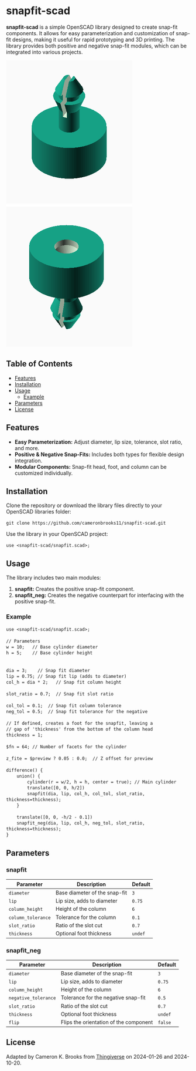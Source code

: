 # snapfit-scad

**snapfit-scad** is a simple OpenSCAD library designed to create snap-fit components. It allows for easy parameterization and customization of snap-fit designs, making it useful for rapid prototyping and 3D printing. The library provides both positive and negative snap-fit modules, which can be integrated into various projects.

![Example Snapfit - Top Diagonal View](assets/scs_example_topdiag.png)
![Example Snapfit - Bottom Diagonal View](assets/scs_example_bottdiag.png)

## Table of Contents
- [Features](#features)
- [Installation](#installation)
- [Usage](#usage)
  - [Example](#example)
- [Parameters](#parameters)
- [License](#license)

## Features
- **Easy Parameterization:** Adjust diameter, lip size, tolerance, slot ratio, and more.
- **Positive & Negative Snap-Fits:** Includes both types for flexible design integration.
- **Modular Components:** Snap-fit head, foot, and column can be customized individually.

## Installation

Clone the repository or download the library files directly to your OpenSCAD libraries folder:
```
git clone https://github.com/cameronbrooks11/snapfit-scad.git
```

Use the library in your OpenSCAD project:
```
use <snapfit-scad/snapfit.scad>;
```

## Usage

The library includes two main modules:
1. **snapfit:** Creates the positive snap-fit component.
2. **snapfit_neg:** Creates the negative counterpart for interfacing with the positive snap-fit.

### Example

```
use <snapfit-scad/snapfit.scad>;

// Parameters
w = 10;   // Base cylinder diameter
h = 5;    // Base cylinder height


dia = 3;	// Snap fit diameter
lip = 0.75;	// Snap fit lip (adds to diameter)
col_h = dia * 2;   // Snap fit column height

slot_ratio = 0.7;  // Snap fit slot ratio

col_tol = 0.1;  // Snap fit column tolerance
neg_tol = 0.5;  // Snap fit tolerance for the negative

// If defined, creates a foot for the snapfit, leaving a  
// gap of 'thickness' from the bottom of the column head
thickness = 1; 

$fn = 64; // Number of facets for the cylinder

z_fite = $preview ? 0.05 : 0.0;  // Z offset for preview

difference() {
    union() {
        cylinder(r = w/2, h = h, center = true); // Main cylinder
        translate([0, 0, h/2])
        snapfit(dia, lip, col_h, col_tol, slot_ratio, thickness=thickness);
    }

    translate([0, 0, -h/2 - 0.1]) 
    snapfit_neg(dia, lip, col_h, neg_tol, slot_ratio, thickness=thickness);
}
```

## Parameters

### snapfit
| Parameter          | Description                              | Default |
|--------------------|------------------------------------------|---------|
| `diameter`         | Base diameter of the snap-fit            | `3`     |
| `lip`              | Lip size, adds to diameter               | `0.75`  |
| `column_height`    | Height of the column                     | `6`     |
| `column_tolerance` | Tolerance for the column                 | `0.1`   |
| `slot_ratio`       | Ratio of the slot cut                    | `0.7`   |
| `thickness`        | Optional foot thickness                  | `undef` |

### snapfit_neg
| Parameter          | Description                              | Default |
|--------------------|------------------------------------------|---------|
| `diameter`         | Base diameter of the snap-fit            | `3`     |
| `lip`              | Lip size, adds to diameter               | `0.75`  |
| `column_height`    | Height of the column                     | `6`     |
| `negative_tolerance`| Tolerance for the negative snap-fit     | `0.5`   |
| `slot_ratio`       | Ratio of the slot cut                    | `0.7`   |
| `thickness`        | Optional foot thickness                  | `undef` |
| `flip`             | Flips the orientation of the component   | `false` |

## License

Adapted by Cameron K. Brooks from [Thingiverse](https://www.thingiverse.com/thing:1799553/files) on 2024-01-26 and 2024-10-20.
